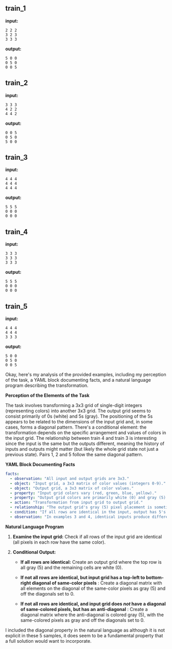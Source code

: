 
## train_1

**input:**
```
2 2 2
3 2 3
3 3 3
```


**output:**
```
5 0 0
0 5 0
0 0 5
```


## train_2

**input:**
```
3 3 3
4 2 2
4 4 2
```


**output:**
```
0 0 5
0 5 0
5 0 0
```


## train_3

**input:**
```
4 4 4
4 4 4
4 4 4
```


**output:**
```
5 5 5
0 0 0
0 0 0
```


## train_4

**input:**
```
3 3 3
3 3 3
3 3 3
```


**output:**
```
5 5 5
0 0 0
0 0 0
```


## train_5

**input:**
```
4 4 4
4 4 4
3 3 3
```


**output:**
```
5 0 0
0 5 0
0 0 5
```

Okay, here's my analysis of the provided examples, including my perception of the task, a YAML block documenting facts, and a natural language program describing the transformation.

**Perception of the Elements of the Task**

The task involves transforming a 3x3 grid of single-digit integers (representing colors) into another 3x3 grid. The output grid seems to consist primarily of 0s (white) and 5s (gray). The positioning of the 5s appears to be related to the dimensions of the input grid and, in some cases, forms a diagonal pattern. There's a conditional element: the transformation depends on the specific arrangement and values of colors in the input grid. The relationship between train 4 and train 3 is interesting since the input is the same but the outputs different, meaning the history of inputs and outputs might matter (but likely the whole grid state not just a previous state). Pairs 1, 2 and 5 follow the same diagonal pattern.

**YAML Block Documenting Facts**


```yaml
facts:
  - observation: "All input and output grids are 3x3."
  - object: "Input grid, a 3x3 matrix of color values (integers 0-9)."
  - object: "Output grid, a 3x3 matrix of color values."
  - property: "Input grid colors vary (red, green, blue, yellow)."
  - property: "Output grid colors are primarily white (0) and gray (5)."
  - action: "Transformation from input grid to output grid."
  - relationship: "The output grid's gray (5) pixel placement is sometimes diagonal (top-left to bottom-right, or bottom-left to top-right)."
  - condition: "If all rows are identical in the input, output has 5's across top row, else if the grid has an anti-diagonal of the same color it will output a diagonal of 5s. If it has two or more rows that are unique, but the grid has a normal diagonal it will output an anti-diagonal of 5s. Otherwise the output is all 0."
  - observation: "In examples 3 and 4, identical inputs produce different outputs. Example 5's input also only differs by the final row from the previous two, but has a different result"
```


**Natural Language Program**

1.  **Examine the input grid:** Check if all rows of the input grid are identical (all pixels in each row have the same color).

2.  **Conditional Output:**
    *   **If all rows are identical:** Create an output grid where the top row is all gray (5) and the remaining cells are white (0).

    *  **If not all rows are identical, but input grid has a top-left to bottom-right diagonal of same-color pixels** : Create a diagonal matrix with all elements on the diagonal of the same-color pixels as gray (5) and off the diagonals set to 0.

    *   **If not all rows are identical, and input grid does *not* have a diagonal of same-colored pixels, but has an anti-diagonal** : Create a diagonal matrix where the anti-diagonal is colored gray (5), with the same-colored pixels as gray and off the diagonals set to 0.

I included the diagonal property in the natural language as although it is not explicit in these 5 samples, it does seem to be a fundamental property that a full solution would want to incorporate.

